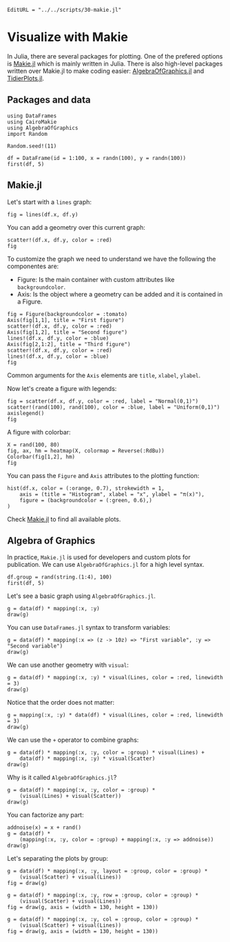 ```@meta
EditURL = "../../scripts/30-makie.jl"
```

# Visualize with Makie

In Julia, there are several packages for plotting. One of the prefered options is
[Makie.jl](https://docs.makie.org) which is mainly written in Julia. There is also
high-level packages written over Makie.jl to make coding easier:
[AlgebraOfGraphics.jl](https://aog.makie.org/) and
[TidierPlots.jl](https://github.com/TidierOrg/TidierPlots.jl).

## Packages and data

````@example 30-makie
using DataFrames
using CairoMakie
using AlgebraOfGraphics
import Random

Random.seed!(11)

df = DataFrame(id = 1:100, x = randn(100), y = randn(100))
first(df, 5)
````

## Makie.jl

Let's start with a `lines` graph:

````@example 30-makie
fig = lines(df.x, df.y)
````

You can add a geometry over this current graph:

````@example 30-makie
scatter!(df.x, df.y, color = :red)
fig
````

To customize the graph we need to understand we have the following the componentes are:

- Figure: Is the main container with custom attributes like `backgroundcolor`.
- Axis: Is the object where a geometry can be added and it is contained in a Figure.

````@example 30-makie
fig = Figure(backgroundcolor = :tomato)
Axis(fig[1,1], title = "First figure")
scatter!(df.x, df.y, color = :red)
Axis(fig[1,2], title = "Second figure")
lines!(df.x, df.y, color = :blue)
Axis(fig[2,1:2], title = "Third figure")
scatter!(df.x, df.y, color = :red)
lines!(df.x, df.y, color = :blue)
fig
````

Common arguments for the `Axis` elements are `title`, `xlabel`, `ylabel`.

Now let's create a figure with legends:

````@example 30-makie
fig = scatter(df.x, df.y, color = :red, label = "Normal(0,1)")
scatter!(rand(100), rand(100), color = :blue, label = "Uniform(0,1)")
axislegend()
fig
````

A figure with colorbar:

````@example 30-makie
X = rand(100, 80)
fig, ax, hm = heatmap(X, colormap = Reverse(:RdBu))
Colorbar(fig[1,2], hm)
fig
````

You can pass the `Figure` and `Axis` attributes to the plotting function:

````@example 30-makie
hist(df.x, color = (:orange, 0.7), strokewidth = 1,
    axis = (title = "Histogram", xlabel = "x", ylabel = "π(x)"),
    figure = (backgroundcolor = (:green, 0.6),)
)
````

Check [Makie.jl](https://docs.makie.org/stable/reference/plots/) to find all available
plots.

## Algebra of Graphics

In practice, `Makie.jl` is used for developers and custom plots for publication. We can
use `AlgebraOfGraphics.jl` for a high level syntax.

````@example 30-makie
df.group = rand(string.(1:4), 100)
first(df, 5)
````

Let's see a basic graph using `AlgebraOfGraphics.jl`.

````@example 30-makie
g = data(df) * mapping(:x, :y)
draw(g)
````

You can use `DataFrames.jl` syntax to transform variables:

````@example 30-makie
g = data(df) * mapping(:x => (z -> 10z) => "First variable", :y => "Second variable")
draw(g)
````

We can use another geometry with `visual`:

````@example 30-makie
g = data(df) * mapping(:x, :y) * visual(Lines, color = :red, linewidth = 3)
draw(g)
````

Notice that the order does not matter:

````@example 30-makie
g = mapping(:x, :y) * data(df) * visual(Lines, color = :red, linewidth = 3)
draw(g)
````

We can use the `+` operator to combine graphs:

````@example 30-makie
g = data(df) * mapping(:x, :y, color = :group) * visual(Lines) +
    data(df) * mapping(:x, :y) * visual(Scatter)
draw(g)
````

Why is it called `AlgebraOfGraphics.jl`?

````@example 30-makie
g = data(df) * mapping(:x, :y, color = :group) *
    (visual(Lines) + visual(Scatter))
draw(g)
````

You can factorize any part:

````@example 30-makie
addnoise(x) = x + rand()
g = data(df) *
    (mapping(:x, :y, color = :group) + mapping(:x, :y => addnoise))
draw(g)
````

Let's separating the plots by group:

````@example 30-makie
g = data(df) * mapping(:x, :y, layout = :group, color = :group) *
    (visual(Scatter) + visual(Lines))
fig = draw(g)
````

````@example 30-makie
g = data(df) * mapping(:x, :y, row = :group, color = :group) *
    (visual(Scatter) + visual(Lines))
fig = draw(g, axis = (width = 130, height = 130))
````

````@example 30-makie
g = data(df) * mapping(:x, :y, col = :group, color = :group) *
    (visual(Scatter) + visual(Lines))
fig = draw(g, axis = (width = 130, height = 130))
````


